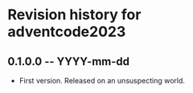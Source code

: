 # Revision history for adventcode2023

## 0.1.0.0 -- YYYY-mm-dd

* First version. Released on an unsuspecting world.
